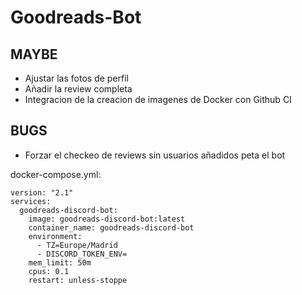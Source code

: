 # Goodreads-Bot

##  MAYBE
- Ajustar las fotos de perfil
- Añadir la review completa
- Integracion de la creacion de imagenes de Docker con Github CI


## BUGS
-  Forzar el checkeo de reviews sin usuarios añadidos peta el bot

docker-compose.yml:

```
version: "2.1"
services:
  goodreads-discord-bot:
    image: goodreads-discord-bot:latest	
    container_name: goodreads-discord-bot
    environment:
      - TZ=Europe/Madrid
      - DISCORD_TOKEN_ENV=
    mem_limit: 50m
    cpus: 0.1
    restart: unless-stoppe
```
